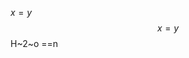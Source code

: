 
$x=y$
$$
x=y
$$
H~2~o
==n
<!--stackedit_data:
eyJoaXN0b3J5IjpbLTE2OTg4NTE5NTcsLTE0MzMxMTgyMjVdfQ
==
-->